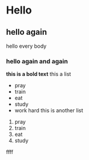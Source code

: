# Hello
## hello again 
hello every body
### hello again and again
**this is a bold text**
this a list
- pray
- train
- eat 
- study
- work hard
this is another list
1. pray
2. train
3. eat
4. study

ffff
